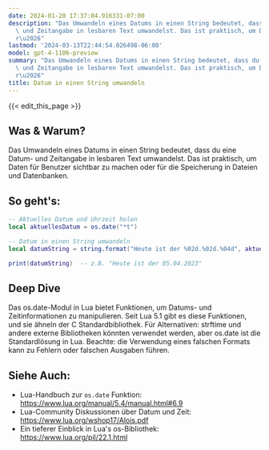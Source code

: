 ```yaml
---
date: 2024-01-20 17:37:04.916331-07:00
description: "Das Umwandeln eines Datums in einen String bedeutet, dass du eine Datum-\
  \ und Zeitangabe in lesbaren Text umwandelst. Das ist praktisch, um Daten f\xFC\
  r\u2026"
lastmod: '2024-03-13T22:44:54.026498-06:00'
model: gpt-4-1106-preview
summary: "Das Umwandeln eines Datums in einen String bedeutet, dass du eine Datum-\
  \ und Zeitangabe in lesbaren Text umwandelst. Das ist praktisch, um Daten f\xFC\
  r\u2026"
title: Datum in einen String umwandeln
---
```


{{< edit_this_page >}}

## Was & Warum?
Das Umwandeln eines Datums in einen String bedeutet, dass du eine Datum- und Zeitangabe in lesbaren Text umwandelst. Das ist praktisch, um Daten für Benutzer sichtbar zu machen oder für die Speicherung in Dateien und Datenbanken.

## So geht's:
```Lua
-- Aktuelles Datum und Uhrzeit holen
local aktuellesDatum = os.date("*t")

-- Datum in einen String umwandeln
local datumString = string.format("Heute ist der %02d.%02d.%04d", aktuellesDatum.day, aktuellesDatum.month, aktuellesDatum.year)

print(datumString)  -- z.B. "Heute ist der 05.04.2023"
```

## Deep Dive
Das os.date-Modul in Lua bietet Funktionen, um Datums- und Zeitinformationen zu manipulieren. Seit Lua 5.1 gibt es diese Funktionen, und sie ähneln der C Standardbibliothek. Für Alternativen: strftime und andere externe Bibliotheken könnten verwendet werden, aber os.date ist die Standardlösung in Lua. Beachte: die Verwendung eines falschen Formats kann zu Fehlern oder falschen Ausgaben führen.

## Siehe Auch:
- Lua-Handbuch zur `os.date` Funktion: https://www.lua.org/manual/5.4/manual.html#6.9
- Lua-Community Diskussionen über Datum und Zeit: https://www.lua.org/wshop17/Alois.pdf
- Ein tieferer Einblick in Lua's os-Bibliothek: https://www.lua.org/pil/22.1.html
